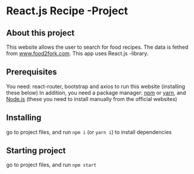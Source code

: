 # React.js Recipe -Project

## About this project
This website allows the user to search for food recipes. The data is fethed from www.food2fork.com. This app uses React.js -library.

## Prerequisites
You need: react-router, bootstrap and axios to run this website (installing these below)
In addition, you need a package manager: [npm](https://www.npmjs.com/get-npm) or [yarn](https://yarnpkg.com/lang/en/docs/install/#windows-stable), and [Node.js](https://nodejs.org/en/) (these you need to install manually from the official websites)



## Installing
go to project files, and run ```npm i``` (or ```yarn i```) to install dependencies

## Starting project
go to project files, and run ```npm start```
